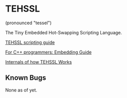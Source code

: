# TEHSSL

(pronounced "tessel")

The Tiny Embedded Hot-Swapping Scripting Language.

[TEHSSL scripting guide](docs/tehsslscripting.md)

[For C++ programmers: Embedding Guide](docs/embeddingguide.md)

[Internals of how TEHSSL Works](docs/tehsslinternals.md)

## Known Bugs

None as of yet.